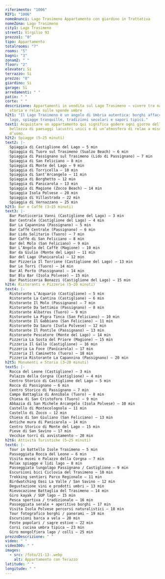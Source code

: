 ```yaml
---
riferimento: "1006"
RIF1: "1006"
nomeAnunci: Lago Trasimeno Appartamento con giardino in Trattativa
nomeZona: Lago Trasimeno
city1: Lago Trasimeno
street1: Virgilio 93
prezzo1: "0"
tipo: Appartamento
totalrooms: "7"
rooms: "5"
bagni: "3"
zonam2: " "
floor: "2"
elevator: Si
terrazzo: Si
prezzo: "0"
giardino: Si
garage: Si
arredamenti: " "
patio: " "
corte: " "
descrizione: Appartamenti in vendita sul Lago Trasimeno – vivere tra natura,
  storia e relax sulle sponde umbre
h2t1: "Il Lago Trasimeno è un angolo di Umbria autentica: borghi affacciati sul
  lago, spiagge tranquille, tradizioni secolari e sapori tipici."
text1: Acquistare un appartamento qui significa godere ogni giorno della
  bellezza di paesaggi lacustri unici e di un’atmosfera di relax a misura
  d’uomo.
h2t2: Spiagge (5–25 minuti)
text2: |-
  Spiaggia di Castiglione del Lago – 5 min
  Spiaggia di Tuoro sul Trasimeno (Sualzo Beach) – 6 min
  Spiaggia di Passignano sul Trasimeno (Lido di Passignano) – 7 min
  Spiaggia di San Feliciano – 8 min
  Spiaggia di Monte del Lago – 9 min
  Spiaggia di Torricella – 10 min
  Spiaggia di Sant’Arcangelo – 11 min
  Spiaggia di Borghetto – 12 min
  Spiaggia di Panicarola – 13 min
  Spiaggia di Magione (Zocco Beach) – 14 min
  Spiaggia Isola Polvese – 20 min
  Spiaggia di Villastrada – 22 min
  Spiaggia di Vernazzano – 25 min
h2t3: Bar e Caffè (3–15 minuti)
text3: |-
  Bar Pasticceria Vanni (Castiglione del Lago) – 3 min
  Bar Centrale (Castiglione del Lago) – 4 min
  Bar La Capannina (Passignano) – 5 min
  Bar Caffè Centrale (Passignano) – 6 min
  Bar Lido Solitario (Tuoro) – 7 min
  Bar Caffè di San Feliciano – 8 min
  Bar del Molo (San Feliciano) – 9 min
  Bar L’Angolo del Caffè (Magione) – 10 min
  Bar da Giulio (Monte del Lago) – 11 min
  Bar del Lago (Panicarola) – 12 min
  Bar Pizzeria Il Torrione (Castiglione del Lago) – 13 min
  Bar Le Torri (Tuoro) – 14 min
  Bar Al Porto (Passignano) – 14 min
  Bar Blu Bar (Isola Polvese) – 15 min
  Bar Pasticceria Bonazzi (Castiglione del Lago) – 15 min
h2t4: Ristoranti e Pizzerie (5–20 minuti)
text4: |-
  Ristorante L’Acquario (Castiglione) – 5 min
  Ristorante La Cantina (Castiglione) – 6 min
  Ristorante Il Molo (Passignano) – 7 min
  Ristorante Da Settimio (Passignano) – 8 min
  Ristorante Albatros (Tuoro) – 9 min
  Ristorante La Pigra Tinca (San Feliciano) – 10 min
  Ristorante Il Gabbiano (San Feliciano) – 11 min
  Ristorante Da Sauro (Isola Polvese) – 12 min
  Ristorante Il Pontile (Passignano) – 13 min
  Ristorante Pescatore (Monte del Lago) – 14 min
  Pizzeria La Sosta del Priore (Magione) – 15 min
  Pizzeria Il Gallo (Castiglione) – 16 min
  Pizzeria La Foce (Panicarola) – 17 min
  Pizzeria Il Caminetto (Tuoro) – 18 min
  Pizzeria Ristorante La Capannina (Passignano) – 20 min
h2t5: Monumenti e Storia (3–20 minuti)
text5: |-
  Rocca del Leone (Castiglione) – 3 min
  Palazzo della Corgna (Castiglione) – 4 min
  Centro Storico di Castiglione del Lago – 5 min
  Rocca di Passignano – 6 min
  Centro Storico di Passignano – 7 min
  Campo Battaglia di Annibale (Tuoro) – 8 min
  Chiesa di San Cristoforo (Tuoro) – 9 min
  Abbazia di San Michele Arcangelo (Isola Polvese) – 10 min
  Castello di Montecolognola – 11 min
  Castello di Zocco – 12 min
  Chiesa di San Giuliano (San Feliciano) – 13 min
  Antiche mura di Panicarola – 14 min
  Centro Storico di Monte del Lago – 15 min
  Pieve di San Savino – 17 min
  Vecchie torri di avvistamento – 20 min
h2t6: Attività Turistiche (5–25 minuti)
text6: |-
  Tour in battello Isole Trasimeno – 5 min
  Passeggiata Rocca del Leone – 6 min
  Visita musei e Palazzo della Corgna – 7 min
  Relax spiagge e lidi lago – 8 min
  Passeggiata lungolago Passignano / Castiglione – 9 min
  Escursioni bici Ciclovia del Trasimeno – 10 min
  Trekking sentieri Parco Regionale – 11 min
  Birdwatching Oasi La Valle / San Savino – 12 min
  Degustazione vini e prodotti umbri – 13 min
  Rievocazione Battaglia del Trasimeno – 14 min
  Giro kayak / SUP lago – 15 min
  Pesca sportiva / tradizionale – 16 min
  Passeggiata serale + aperitivo borghi – 17 min
  Visita Isola Polvese percorsi naturalistici – 18 min
  Tour fotografico borghi / panorami – 19 min
  Escursioni barca a vela – 20 min
  Feste popolari / sagre estive – 22 min
  Corsi cucina umbra tipica – 23 min
  Giro mongolfiera lago / colli – 25 min
prezzoDescrizione: " "
video: " "
video360: " "
images:
  - src: /foto/21-13-.webp
    alt: Appartamento con Terazzo
latitude: " "
longitude: " "
---
```

